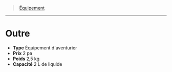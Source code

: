﻿---
!Equipment
Type: Équipement d'aventurier
Price: 2 pa
Weight: 2,5 kg
Capacity: 2 L de liquide
Id: equipment_hd.md#outre
ParentLink: equipment_hd.md#Équipement
Name: Outre
ParentName: Équipement
NameLevel: 1
---
> [Équipement](hd_equipment.md)

---

# Outre

- **Type** Équipement d'aventurier
- **Prix** 2 pa
- **Poids** 2,5 kg
- **Capacité** 2 L de liquide

